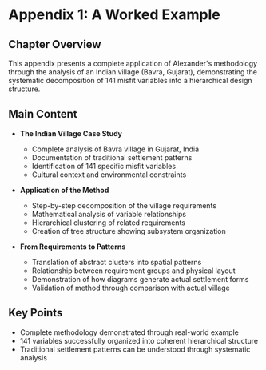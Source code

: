 # Appendix 1: A Worked Example

## Chapter Overview
This appendix presents a complete application of Alexander's methodology through the analysis of an Indian village (Bavra, Gujarat), demonstrating the systematic decomposition of 141 misfit variables into a hierarchical design structure.

## Main Content
- **The Indian Village Case Study**
  - Complete analysis of Bavra village in Gujarat, India
  - Documentation of traditional settlement patterns
  - Identification of 141 specific misfit variables
  - Cultural context and environmental constraints

- **Application of the Method**
  - Step-by-step decomposition of the village requirements
  - Mathematical analysis of variable relationships
  - Hierarchical clustering of related requirements
  - Creation of tree structure showing subsystem organization

- **From Requirements to Patterns**
  - Translation of abstract clusters into spatial patterns
  - Relationship between requirement groups and physical layout
  - Demonstration of how diagrams generate actual settlement forms
  - Validation of method through comparison with actual village

## Key Points
- Complete methodology demonstrated through real-world example
- 141 variables successfully organized into coherent hierarchical structure
- Traditional settlement patterns can be understood through systematic analysis